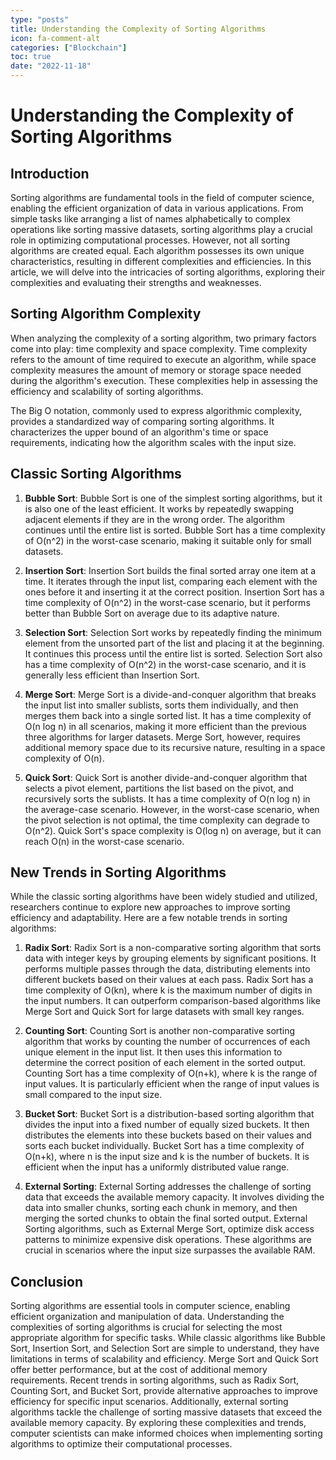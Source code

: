 ```yaml
---
type: "posts"
title: Understanding the Complexity of Sorting Algorithms
icon: fa-comment-alt
categories: ["Blockchain"]
toc: true
date: "2022-11-18"
---
```




# Understanding the Complexity of Sorting Algorithms

## Introduction

Sorting algorithms are fundamental tools in the field of computer science, enabling the efficient organization of data in various applications. From simple tasks like arranging a list of names alphabetically to complex operations like sorting massive datasets, sorting algorithms play a crucial role in optimizing computational processes. However, not all sorting algorithms are created equal. Each algorithm possesses its own unique characteristics, resulting in different complexities and efficiencies. In this article, we will delve into the intricacies of sorting algorithms, exploring their complexities and evaluating their strengths and weaknesses.

## Sorting Algorithm Complexity

When analyzing the complexity of a sorting algorithm, two primary factors come into play: time complexity and space complexity. Time complexity refers to the amount of time required to execute an algorithm, while space complexity measures the amount of memory or storage space needed during the algorithm's execution. These complexities help in assessing the efficiency and scalability of sorting algorithms.

The Big O notation, commonly used to express algorithmic complexity, provides a standardized way of comparing sorting algorithms. It characterizes the upper bound of an algorithm's time or space requirements, indicating how the algorithm scales with the input size.

## Classic Sorting Algorithms

1. **Bubble Sort**:
Bubble Sort is one of the simplest sorting algorithms, but it is also one of the least efficient. It works by repeatedly swapping adjacent elements if they are in the wrong order. The algorithm continues until the entire list is sorted. Bubble Sort has a time complexity of O(n^2) in the worst-case scenario, making it suitable only for small datasets.

2. **Insertion Sort**:
Insertion Sort builds the final sorted array one item at a time. It iterates through the input list, comparing each element with the ones before it and inserting it at the correct position. Insertion Sort has a time complexity of O(n^2) in the worst-case scenario, but it performs better than Bubble Sort on average due to its adaptive nature.

3. **Selection Sort**:
Selection Sort works by repeatedly finding the minimum element from the unsorted part of the list and placing it at the beginning. It continues this process until the entire list is sorted. Selection Sort also has a time complexity of O(n^2) in the worst-case scenario, and it is generally less efficient than Insertion Sort.

4. **Merge Sort**:
Merge Sort is a divide-and-conquer algorithm that breaks the input list into smaller sublists, sorts them individually, and then merges them back into a single sorted list. It has a time complexity of O(n log n) in all scenarios, making it more efficient than the previous three algorithms for larger datasets. Merge Sort, however, requires additional memory space due to its recursive nature, resulting in a space complexity of O(n).

5. **Quick Sort**:
Quick Sort is another divide-and-conquer algorithm that selects a pivot element, partitions the list based on the pivot, and recursively sorts the sublists. It has a time complexity of O(n log n) in the average-case scenario. However, in the worst-case scenario, when the pivot selection is not optimal, the time complexity can degrade to O(n^2). Quick Sort's space complexity is O(log n) on average, but it can reach O(n) in the worst-case scenario.

## New Trends in Sorting Algorithms

While the classic sorting algorithms have been widely studied and utilized, researchers continue to explore new approaches to improve sorting efficiency and adaptability. Here are a few notable trends in sorting algorithms:

1. **Radix Sort**:
Radix Sort is a non-comparative sorting algorithm that sorts data with integer keys by grouping elements by significant positions. It performs multiple passes through the data, distributing elements into different buckets based on their values at each pass. Radix Sort has a time complexity of O(kn), where k is the maximum number of digits in the input numbers. It can outperform comparison-based algorithms like Merge Sort and Quick Sort for large datasets with small key ranges.

2. **Counting Sort**:
Counting Sort is another non-comparative sorting algorithm that works by counting the number of occurrences of each unique element in the input list. It then uses this information to determine the correct position of each element in the sorted output. Counting Sort has a time complexity of O(n+k), where k is the range of input values. It is particularly efficient when the range of input values is small compared to the input size.

3. **Bucket Sort**:
Bucket Sort is a distribution-based sorting algorithm that divides the input into a fixed number of equally sized buckets. It then distributes the elements into these buckets based on their values and sorts each bucket individually. Bucket Sort has a time complexity of O(n+k), where n is the input size and k is the number of buckets. It is efficient when the input has a uniformly distributed value range.

4. **External Sorting**:
External Sorting addresses the challenge of sorting data that exceeds the available memory capacity. It involves dividing the data into smaller chunks, sorting each chunk in memory, and then merging the sorted chunks to obtain the final sorted output. External Sorting algorithms, such as External Merge Sort, optimize disk access patterns to minimize expensive disk operations. These algorithms are crucial in scenarios where the input size surpasses the available RAM.

## Conclusion

Sorting algorithms are essential tools in computer science, enabling efficient organization and manipulation of data. Understanding the complexities of sorting algorithms is crucial for selecting the most appropriate algorithm for specific tasks. While classic algorithms like Bubble Sort, Insertion Sort, and Selection Sort are simple to understand, they have limitations in terms of scalability and efficiency. Merge Sort and Quick Sort offer better performance, but at the cost of additional memory requirements. Recent trends in sorting algorithms, such as Radix Sort, Counting Sort, and Bucket Sort, provide alternative approaches to improve efficiency for specific input scenarios. Additionally, external sorting algorithms tackle the challenge of sorting massive datasets that exceed the available memory capacity. By exploring these complexities and trends, computer scientists can make informed choices when implementing sorting algorithms to optimize their computational processes.